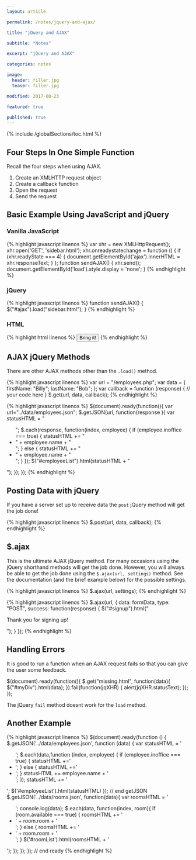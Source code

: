 ```yaml
---
layout: article

permalink: /notes/jquery-and-ajax/

title: "jQuery and AJAX"

subtitle: "Notes"

excerpt: "jQuery and AJAX"

categories: notes

image:
  header: filler.jpg
  teaser: filler.jpg

modified: 2017-08-23

featured: true

published: true
---
```


{% include /globalSections/toc.html %}

## Four Steps In One Simple Function

Recall the four steps when using AJAX. 

<ol>
  <li>Create an XMLHTTP request object</li>
  <li>Create a callback function</li>
  <li>Open the request</li>
  <li>Send the request</li>
</ol>

## Basic Example Using JavaScript and jQuery

### Vanilla JavaScript

{% highlight javascript linenos %}
var xhr = new XMLHttpRequest();
xhr.open('GET', 'sidebar.html');
xhr.onreadystatechange = function () {
  if (xhr.readyState === 4) {
    document.getElementById('ajax').innerHTML = xhr.responseText;
  }
};
function sendAJAX() {
  xhr.send();
  document.getElementById('load').style.display = 'none';
}
{% endhighlight %}

### jQuery

{% highlight javascript linenos %}
function sendAJAX() {
  $("#ajax").load("sidebar.html");
}
{% endhighlight %}

### HTML

{% highlight html linenos %}
<button id="load" onclick="sendAJAX()" class="button">Bring it!</button>
{% endhighlight %}

## AJAX jQuery Methods

There are other AJAX methods other than the `.load()` method.

{% highlight javascript linenos %}
var url = "/employees.php";
var data = {
  firstName: "Billy";
  lastName: "Bob";
};
var callback = function (response) {
  // your code here
}
$.get(url, data, callback);
{% endhighlight %}

{% highlight javascript linenos %}
$(document).ready(function(){
  var url="../data/employees.json";
  $.getJSON(url, function(response ){
    var statusHTML = "<ul class='bulleted'>";
    $.each(response, function(index, employee) {
      if (employee.inoffice === true) {
        statusHTML += "<li class='in'>" + employee.name + "</li>";
      } else {
        statusHTML += "<li class='out'>" + employee.name + "</li>";
      }
    });
      $("#employeeList").html(statusHTML + "</ul>");
  });
});
{% endhighlight %}

## Posting Data with jQuery

If you have a server set up to receive data the `post` jQuery method will get the job done!

{% highlight javascript linenos %}
$.post(url, data, callback);
{% endhighlight %}

## $.ajax

This is the ultimate AJAX jQuery method. For many occasions using the jQuery shorthand methods will get the job done. However, you will always be able to get the job done using the `$.ajax(url, settings)` method. See the documentation (and the brief example below) for the possible settings. 

{% highlight javascript linenos %}
$.ajax(url, settings);
{% endhighlight %}

{% highlight javascript linenos %}
$.ajax(url, {
  data: formData,
  type: "POST",
  success: function(response) {
  $("#signup").html("<p>Thank you for signing up!</p>");
  }
});
{% endhighlight %}

## Handling Errors

It is good to run a function when an AJAX request fails so that you can give the user some feedback.

$(document).ready(function(){
  $.get("missing.html", function(data){
    $("#myDiv").html(data);
  }).fail(function(jqXHR) {
    alert(jqXHR.statusText);
  });
});

The jQuery `fail` method doesnt work for the `load` method.

## Another Example

{% highlight javascript linenos %}
$(document).ready(function () {
  $.getJSON('../data/employees.json', function (data) {
    var statusHTML = '<ul class="bulleted">';
    $.each(data,function (index, employee) {
      if (employee.inoffice === true) {
        statusHTML +='<li class="in">';
      } else {
        statusHTML +='<li class="out">';
      }
      statusHTML += employee.name + '</li>';
    });
    statusHTML += '</ul>';
    $('#employeeList').html(statusHTML)
  }); // end getJSON
  $.getJSON('../data/rooms.json', function(data){
    var roomsHTML = '<ul class="rooms">';
    console.log(data);
    $.each(data, function(index, room){
      if (room.available === true) {
        roomsHTML += '<li class="full">' + room.room + '</li>';
      } else {
        roomsHTML += '<li class="empty">' + room.room + '</li>';
      }
      $('#roomList').html(roomsHTML + '</ul>');
    });
  });
}); // end ready
{% endhighlight %}